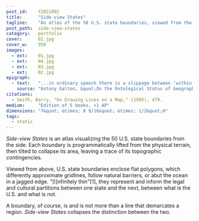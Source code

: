 ```yaml
---
post_id:    Y2021001
title:      "Side-view States"
tagline:    "An atlas of the 50 U.S. state boundaries, viewed from the side."
post_path:  side-view-states
category:   portfolio
cover:      01.jpg
cover_w:    550
images:
  - ext:    01.jpg
  - ext:    04.jpg
  - ext:    03.jpg
  - ext:    02.jpg
epigraph:   
  - text:   "...in ordinary speech there is a slippage between ‘within this region/area/territory’ and ‘within these boundaries/limits/ borders’, pointing to the ease with which we can pass between thinking in terms of regions and thinking in terms of boundaries."
    source: "Antony Galton, &quot;On the Ontological Status of Geographical Boundaries,&quot; 2003"
citations:
  - Smith, Barry, "On Drawing Lines on a Map," (1995), 479.
medium:     "Edition of 5 books, +1 AP"
dimensions: "7&quot; &times; 8 9/16&quot; &times; 1/2&quot;H"
tags:
  - static
---
```

_Side-view States_ is an atlas visualizing the 50 U.S. state boundaries from the side. Each boundary is programmatically lifted from the physical terrain, then tilted to collapse its area, leaving a trace of its topographic contingencies.

Viewed from above, U.S. state boundaries enclose flat polygons, which differently approximate gridlines, follow natural barriers, or abut the ocean in a jagged edge. "[I]nfinitely thin"[1], they represent and inform the legal and cultural partitions between one state and the next, between what is the U.S. and what is not. 

A boundary, of course, is and is not more than a line that demarcates a region. _Side-view States_ collapses the distinction between the two.